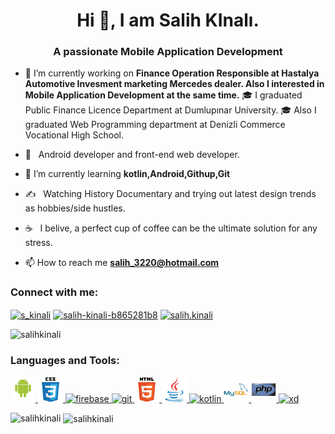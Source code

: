 <h1 align="center">Hi 👋, I am Salih KInalı.</h1>
<h3 align="center">A passionate Mobile Application Development</h3>


- 🔭 I’m currently working on **Finance Operation Responsible at Hastalya Automotive Invesment marketing Mercedes dealer. Also I interested in Mobile Application Development at the same time.**
  🎓 I graduated Public Finance Licence Department at Dumlupınar University.
  🎓 Also I graduated Web Programming department at Denizli Commerce Vocational High School.
- 💼 &nbsp; Android developer and front-end web developer.
- 🌱 I’m currently learning **kotlin,Android,Githup,Git**
- ✍️ &nbsp; Watching History Documentary and trying out latest design trends as hobbies/side hustles.
- ☕ &nbsp; I belive, a perfect cup of coffee can be the ultimate solution for any stress. 

- 📫 How to reach me **salih_3220@hotmail.com**

<h3 align="left">Connect with me:</h3>
<p align="left">
<a href="https://twitter.com/s_kinali" target="blank"><img align="center" src="https://raw.githubusercontent.com/rahuldkjain/github-profile-readme-generator/master/src/images/icons/Social/twitter.svg" alt="s_kinali" height="30" width="40" /></a>
<a href="https://linkedin.com/in/salih-kinali-b865281b8" target="blank"><img align="center" src="https://raw.githubusercontent.com/rahuldkjain/github-profile-readme-generator/master/src/images/icons/Social/linked-in-alt.svg" alt="salih-kinali-b865281b8" height="30" width="40" /></a>
<a href="https://instagram.com/salih.kinali" target="blank"><img align="center" src="https://raw.githubusercontent.com/rahuldkjain/github-profile-readme-generator/master/src/images/icons/Social/instagram.svg" alt="salih.kinali" height="30" width="40" /></a>
</p>
<p align="left"> <img src="https://komarev.com/ghpvc/?username=salihkinali&label=Profile%20views&color=0e75b6&style=flat" alt="salihkinali" /> </p>
<h3 align="left">Languages and Tools:</h3>
<p align="left"> <a href="https://developer.android.com" target="_blank" rel="noreferrer"> <img src="https://raw.githubusercontent.com/devicons/devicon/master/icons/android/android-original-wordmark.svg" alt="android" width="40" height="40"/> </a> <a href="https://www.w3schools.com/css/" target="_blank" rel="noreferrer"> <img src="https://raw.githubusercontent.com/devicons/devicon/master/icons/css3/css3-original-wordmark.svg" alt="css3" width="40" height="40"/> </a> <a href="https://firebase.google.com/" target="_blank" rel="noreferrer"> <img src="https://www.vectorlogo.zone/logos/firebase/firebase-icon.svg" alt="firebase" width="40" height="40"/> </a> <a href="https://git-scm.com/" target="_blank" rel="noreferrer"> <img src="https://www.vectorlogo.zone/logos/git-scm/git-scm-icon.svg" alt="git" width="40" height="40"/> </a> <a href="https://www.w3.org/html/" target="_blank" rel="noreferrer"> <img src="https://raw.githubusercontent.com/devicons/devicon/master/icons/html5/html5-original-wordmark.svg" alt="html5" width="40" height="40"/> </a> <a href="https://www.java.com" target="_blank" rel="noreferrer"> <img src="https://raw.githubusercontent.com/devicons/devicon/master/icons/java/java-original.svg" alt="java" width="40" height="40"/> </a> <a href="https://kotlinlang.org" target="_blank" rel="noreferrer"> <img src="https://www.vectorlogo.zone/logos/kotlinlang/kotlinlang-icon.svg" alt="kotlin" width="40" height="40"/> </a> <a href="https://www.mysql.com/" target="_blank" rel="noreferrer"> <img src="https://raw.githubusercontent.com/devicons/devicon/master/icons/mysql/mysql-original-wordmark.svg" alt="mysql" width="40" height="40"/> </a> <a href="https://www.php.net" target="_blank" rel="noreferrer"> <img src="https://raw.githubusercontent.com/devicons/devicon/master/icons/php/php-original.svg" alt="php" width="40" height="40"/> </a> <a href="https://www.adobe.com/products/xd.html" target="_blank" rel="noreferrer"> <img src="https://cdn.worldvectorlogo.com/logos/adobe-xd.svg" alt="xd" width="40" height="40"/> </a> </p>

<p><img align="left" src="https://github-readme-stats.vercel.app/api/top-langs?username=salihkinali&show_icons=true&locale=en&layout=compact" alt="salihkinali" /></p>

<p>&nbsp;<img align="center" src="https://github-readme-stats.vercel.app/api?username=salihkinali&show_icons=true&locale=en" alt="salihkinali" /></p>
